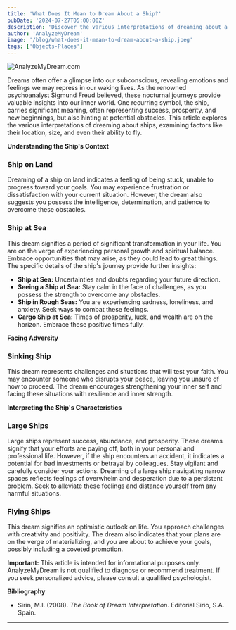 ```yaml
---
title: 'What Does It Mean to Dream About a Ship?'
pubDate: '2024-07-27T05:00:00Z'
description: 'Discover the various interpretations of dreaming about a ship, from success and prosperity to representing problems and challenges.'
author: 'AnalyzeMyDream'
image: '/blog/what-does-it-mean-to-dream-about-a-ship.jpeg'
tags: ['Objects-Places']
---
```


![AnalyzeMyDream.com](/blog/what-does-it-mean-to-dream-about-a-ship.jpeg)


Dreams often offer a glimpse into our subconscious, revealing emotions and feelings we may repress in our waking lives.  As the renowned psychoanalyst Sigmund Freud believed, these nocturnal journeys provide valuable insights into our inner world.  One recurring symbol, the ship, carries significant meaning, often representing success, prosperity, and new beginnings, but also hinting at potential obstacles. This article explores the various interpretations of dreaming about ships, examining factors like their location, size, and even their ability to fly.

**Understanding the Ship's Context**

### Ship on Land

Dreaming of a ship on land indicates a feeling of being stuck, unable to progress toward your goals. You may experience frustration or dissatisfaction with your current situation.  However, the dream also suggests you possess the intelligence, determination, and patience to overcome these obstacles.

### Ship at Sea

This dream signifies a period of significant transformation in your life.  You are on the verge of experiencing personal growth and spiritual balance.  Embrace opportunities that may arise, as they could lead to great things.  The specific details of the ship's journey provide further insights:

- **Ship at Sea:** Uncertainties and doubts regarding your future direction.
- **Seeing a Ship at Sea:** Stay calm in the face of challenges, as you possess the strength to overcome any obstacles.
- **Ship in Rough Seas:** You are experiencing sadness, loneliness, and anxiety.  Seek ways to combat these feelings.
- **Cargo Ship at Sea:**  Times of prosperity, luck, and wealth are on the horizon.  Embrace these positive times fully.

**Facing Adversity**

### Sinking Ship

This dream represents challenges and situations that will test your faith.  You may encounter someone who disrupts your peace, leaving you unsure of how to proceed.  The dream encourages strengthening your inner self and facing these situations with resilience and inner strength.

**Interpreting the Ship's Characteristics**

### Large Ships

Large ships represent success, abundance, and prosperity. These dreams signify that your efforts are paying off, both in your personal and professional life.  However, if the ship encounters an accident, it indicates a potential for bad investments or betrayal by colleagues.  Stay vigilant and carefully consider your actions.  Dreaming of a large ship navigating narrow spaces reflects feelings of overwhelm and desperation due to a persistent problem.  Seek to alleviate these feelings and distance yourself from any harmful situations.

### Flying Ships

This dream signifies an optimistic outlook on life. You approach challenges with creativity and positivity.  The dream also indicates that your plans are on the verge of materializing, and you are about to achieve your goals, possibly including a coveted promotion. 

**Important:** This article is intended for informational purposes only. AnalyzeMyDream is not qualified to diagnose or recommend treatment. If you seek personalized advice, please consult a qualified psychologist.

**Bibliography**

* Sirin, M.I. (2008). *The Book of Dream Interpretation*. Editorial Sirio, S.A. Spain.

---